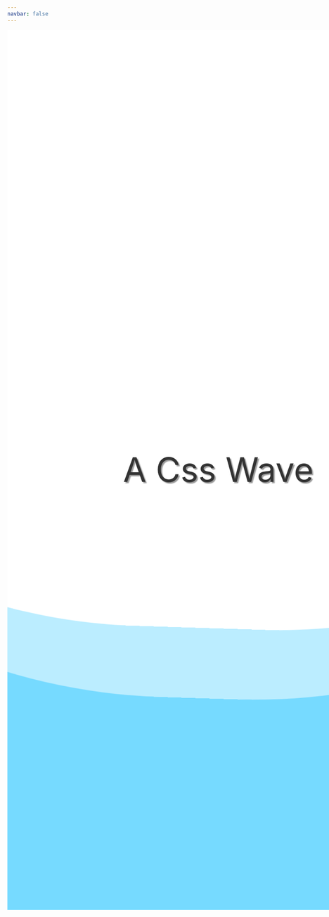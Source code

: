 ```yaml
---
navbar: false
---
```


<div class="div-wave"><div class="div-text">A Css Wave</div></div>

<style>
.page .theme-default-content {
  padding: 0;
  margin: 0;
}
.div-wave {
  position: relative;
  align-items: center;
  height: 50vh;
  width: 100vw;
  background-color: #76daff;
  overflow: hidden;
}
.div-wave::before, .div-wave::after {
  content: "";
  position: absolute;
  left: 50%;
  min-width: 300vw;
  min-height: 300vw;
  background-color: #fff;
  animation-name: rotate;
  animation-iteration-count: infinite;
  animation-timing-function: linear;
}
.div-wave::before {
  bottom: 16vh;
  border-radius: 45%;
  animation-duration: 10s;
}
.div-wave::after {
  bottom: 12vh;
  opacity: .5;
  border-radius: 47%;
  animation-duration: 10s;
}
@keyframes rotate {
  0% {
      transform: translate(-50%, 0) rotateZ(0deg);
  }
  50% {
      transform: translate(-50%, -2%) rotateZ(180deg);
  }
  100% {
      transform: translate(-50%, 0%) rotateZ(360deg);
  }
}
.div-wave .div-text {
  position: relative;
  color: #333;
  z-index: 10;
  text-align: center;
  height: 50vh;
  line-height: 50vh;
  font-size: 8vw;
  text-shadow: 3px 3px 2px #999;
}
</style>
